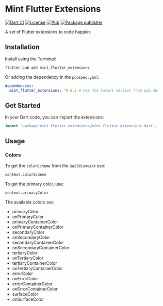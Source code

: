 # Mint Flutter Extensions

[![Dart CI](https://github.com/m11v/mint_flutter_extensions/actions/workflows/main.yml/badge.svg?branch=main)](https://github.com/m11v/mint_flutter_extensions)
[![License](https://img.shields.io/github/license/m11v/mint_flutter_extensions)](https://github.com/m11v/mint_flutter_extensions/blob/main/LICENSE)
[![Pub](https://img.shields.io/pub/v/mint_flutter_extensions?label=Pub)](https://pub.dev/packages/mint_flutter_extensions)
[![Package publisher](https://img.shields.io/pub/publisher/mint_flutter_extensions.svg)](https://pub.dev/packages/mint_flutter_extensions/publisher)

A set of Flutter extensions to code happier.

## Installation
Install using the Terminal:

```sh
flutter pub add mint_flutter_extensions
```
Or adding the dependency in the `pubspec.yaml`:

```yaml
dependencies:
  mint_flutter_extensions: ^0.0.1 # Use the latest version from pub.dev
```
## Get Started
In your Dart code, you can import the extensions:
```dart
import 'package:mint_flutter_extensions/mint_flutter_extensions.dart';
```
## Usage
### Colors
To get the `colorScheme` from the `BuildContext` use:
```dart
context.colorScheme
```

To get the primary color, use:
```dart
context.primaryColor
```
The available colors are:
 * primaryColor
 * onPrimaryColor
 * primaryContainerColor
 * onPrimaryContainerColor
 * secondaryColor
 * onSecondaryColor
 * secondaryContainerColor
 * onSecondaryContainerColor
 * tertiaryColor
 * onTertiaryColor
 * tertiaryContainerColor
 * onTertiaryContainerColor
 * errorColor
 * onErrorColor
 * errorContainerColor
 * onErrorContainerColor
 * surfaceColor
 * onSurfaceColor

